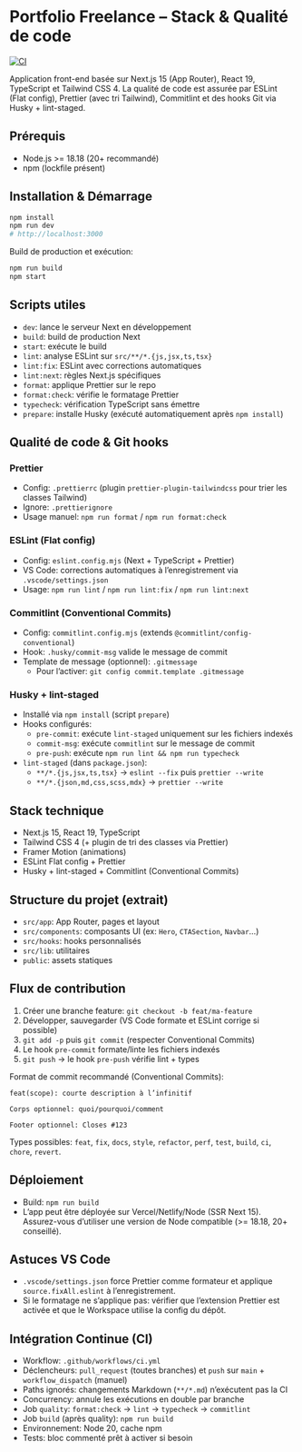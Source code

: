 # Portfolio Freelance – Stack & Qualité de code

[![CI](https://github.com/elise/portfolio-freelance/actions/workflows/ci.yml/badge.svg)](https://github.com/elise/portfolio-freelance/actions/workflows/ci.yml)

Application front-end basée sur Next.js 15 (App Router), React 19, TypeScript et Tailwind CSS 4. La qualité de code est assurée par ESLint (Flat config), Prettier (avec tri Tailwind), Commitlint et des hooks Git via Husky + lint-staged.

## Prérequis

- Node.js >= 18.18 (20+ recommandé)
- npm (lockfile présent)

## Installation & Démarrage

```bash
npm install
npm run dev
# http://localhost:3000
```

Build de production et exécution:

```bash
npm run build
npm start
```

## Scripts utiles

- `dev`: lance le serveur Next en développement
- `build`: build de production Next
- `start`: exécute le build
- `lint`: analyse ESLint sur `src/**/*.{js,jsx,ts,tsx}`
- `lint:fix`: ESLint avec corrections automatiques
- `lint:next`: règles Next.js spécifiques
- `format`: applique Prettier sur le repo
- `format:check`: vérifie le formatage Prettier
- `typecheck`: vérification TypeScript sans émettre
- `prepare`: installe Husky (exécuté automatiquement après `npm install`)

## Qualité de code & Git hooks

### Prettier

- Config: `.prettierrc` (plugin `prettier-plugin-tailwindcss` pour trier les classes Tailwind)
- Ignore: `.prettierignore`
- Usage manuel: `npm run format` / `npm run format:check`

### ESLint (Flat config)

- Config: `eslint.config.mjs` (Next + TypeScript + Prettier)
- VS Code: corrections automatiques à l’enregistrement via `.vscode/settings.json`
- Usage: `npm run lint` / `npm run lint:fix` / `npm run lint:next`

### Commitlint (Conventional Commits)

- Config: `commitlint.config.mjs` (extends `@commitlint/config-conventional`)
- Hook: `.husky/commit-msg` valide le message de commit
- Template de message (optionnel): `.gitmessage`
  - Pour l’activer: `git config commit.template .gitmessage`

### Husky + lint-staged

- Installé via `npm install` (script `prepare`)
- Hooks configurés:
  - `pre-commit`: exécute `lint-staged` uniquement sur les fichiers indexés
  - `commit-msg`: exécute `commitlint` sur le message de commit
  - `pre-push`: exécute `npm run lint && npm run typecheck`
- `lint-staged` (dans `package.json`):
  - `**/*.{js,jsx,ts,tsx}` → `eslint --fix` puis `prettier --write`
  - `**/*.{json,md,css,scss,mdx}` → `prettier --write`

## Stack technique

- Next.js 15, React 19, TypeScript
- Tailwind CSS 4 (+ plugin de tri des classes via Prettier)
- Framer Motion (animations)
- ESLint Flat config + Prettier
- Husky + lint-staged + Commitlint (Conventional Commits)

## Structure du projet (extrait)

- `src/app`: App Router, pages et layout
- `src/components`: composants UI (ex: `Hero`, `CTASection`, `Navbar`…)
- `src/hooks`: hooks personnalisés
- `src/lib`: utilitaires
- `public`: assets statiques

## Flux de contribution

1. Créer une branche feature: `git checkout -b feat/ma-feature`
2. Développer, sauvegarder (VS Code formate et ESLint corrige si possible)
3. `git add -p` puis `git commit` (respecter Conventional Commits)
4. Le hook `pre-commit` formate/linte les fichiers indexés
5. `git push` → le hook `pre-push` vérifie lint + types

Format de commit recommandé (Conventional Commits):

```
feat(scope): courte description à l’infinitif

Corps optionnel: quoi/pourquoi/comment

Footer optionnel: Closes #123
```

Types possibles: `feat`, `fix`, `docs`, `style`, `refactor`, `perf`, `test`, `build`, `ci`, `chore`, `revert`.

## Déploiement

- Build: `npm run build`
- L’app peut être déployée sur Vercel/Netlify/Node (SSR Next 15). Assurez-vous d’utiliser une version de Node compatible (>= 18.18, 20+ conseillé).

## Astuces VS Code

- `.vscode/settings.json` force Prettier comme formateur et applique `source.fixAll.eslint` à l’enregistrement.
- Si le formatage ne s’applique pas: vérifier que l’extension Prettier est activée et que le Workspace utilise la config du dépôt.

## Intégration Continue (CI)

- Workflow: `.github/workflows/ci.yml`
- Déclencheurs: `pull_request` (toutes branches) et `push` sur `main` + `workflow_dispatch` (manuel)
- Paths ignorés: changements Markdown (`**/*.md`) n’exécutent pas la CI
- Concurrency: annule les exécutions en double par branche
- Job `quality`: `format:check` → `lint` → `typecheck` → `commitlint`
- Job `build` (après quality): `npm run build`
- Environnement: Node 20, cache npm
- Tests: bloc commenté prêt à activer si besoin
